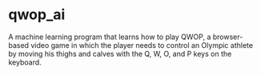 # qwop_ai
A machine learning program that learns how to play QWOP, a browser-based video game in which the player needs to control an Olympic athlete by moving his thighs and calves with the Q, W, O, and P keys on the keyboard.
